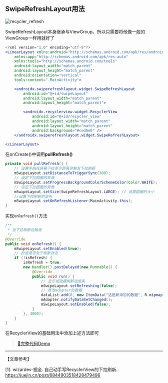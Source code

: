 ## SwipeRefreshLayout用法

![recycler_refresh](https://iqqcode-blog.oss-cn-beijing.aliyuncs.com/img-2021-later/202203121838345.gif)

SwipeRefreshLayout本身继承与ViewGroup。所以只需要将他像一般的ViewGroup一样用就好了

```jsx
<?xml version="1.0" encoding="utf-8"?>
<LinearLayout xmlns:android="http://schemas.android.com/apk/res/android"
    xmlns:app="http://schemas.android.com/apk/res-auto"
    xmlns:tools="http://schemas.android.com/tools"
    android:layout_width="match_parent"
    android:layout_height="match_parent"
    android:orientation="vertical"
    tools:context=".MainActivity">

    <androidx.swiperefreshlayout.widget.SwipeRefreshLayout
        android:id="@+id/swipeLayout"
        android:layout_width="match_parent"
        android:layout_height="match_parent">

        <androidx.recyclerview.widget.RecyclerView
            android:id="@+id/recycler_view"
            android:layout_width="match_parent"
            android:layout_height="match_parent"
            android:background="#ced6e0" />
    </androidx.swiperefreshlayout.widget.SwipeRefreshLayout>

</LinearLayout>
```

在onCreate()中调用**pullRefresh()**

```java
private void pullRefresh() {
    // 设置手指在屏幕下拉多少距离会触发下拉刷新
    mSwipeLayout.setDistanceToTriggerSync(300);
    // 设定下拉圆圈的背景
    mSwipeLayout.setProgressBackgroundColorSchemeColor(Color.WHITE);
    // 设定下拉圆圈的背景
    mSwipeLayout.setSize(SwipeRefreshLayout.LARGE); // 设置圆圈的大小
    //设置下拉刷新的监听
    mSwipeLayout.setOnRefreshListener(MainActivity.this);
}
```

实现`onRefresh()`方法

```java
/**
 * 当下拉刷新后触发
 */
@Override
public void onRefresh() {
    mSwipeLayout.setEnabled(true);
    // 检查是否处于刷新状态
    if (!isRefresh) {
        isRefresh = true;
        new Handler().postDelayed(new Runnable() {
            @Override
            public void run() {
                // 显示或隐藏刷新进度条
                mSwipeLayout.setRefreshing(false);
                // 修改adapter的数据
                dataList.add(0, new ItemData("这是新添加的数据", R.mipmap.ic_launcher));
                mAdapter.notifyDataSetChanged();
                mSwipeLayout.setEnabled(false);
            }
        }, 4000);
    }
}
```

在RecyclerView的基础用法中添加上述方法即可

> [🧱完整代码Demo](https://github.com/IQQcode/MobileCoding/tree/main/Android-Core/03-Components/RecyclerView/RCLoadAndRefresh/02refresh)





---

【文章参考】

[1]. wizardev-掘金. 自己动手写RecyclerView的下拉刷新. https://juejin.cn/post/6844903518428479496

